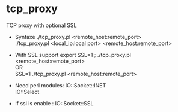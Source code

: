 # tcp_proxy
TCP proxy with optional SSL

* Syntaxe
./tcp_proxy.pl <local port> <remote_host:remote_port>  
./tcp_proxy.pl <local_ip:local port> <remote_host:remote_port>  

* With SSL support
export SSL=1 ; ./tcp_proxy.pl <local port> <remote_host:remote_port>  
OR  
SSL=1 ./tcp_proxy.pl <local port> <remote_host:remote_port>  

* Need perl modules:
IO::Socket::INET  
IO::Select  
* If ssl is enable :
IO::Socket::SSL  
